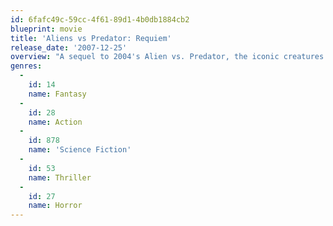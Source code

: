 ```yaml
---
id: 6fafc49c-59cc-4f61-89d1-4b0db1884cb2
blueprint: movie
title: 'Aliens vs Predator: Requiem'
release_date: '2007-12-25'
overview: "A sequel to 2004's Alien vs. Predator, the iconic creatures from two of the scariest film franchises in movie history wage their most brutal battle ever - in our own backyard. The small town of Gunnison, Colorado becomes a war zone between two of the deadliest extra-terrestrial life forms - the Alien and the Predator. When a Predator scout ship crash-lands in the hills outside the town, Alien Facehuggers and a hybrid Alien/Predator are released and begin to terrorize the town."
genres:
  -
    id: 14
    name: Fantasy
  -
    id: 28
    name: Action
  -
    id: 878
    name: 'Science Fiction'
  -
    id: 53
    name: Thriller
  -
    id: 27
    name: Horror
---
```

